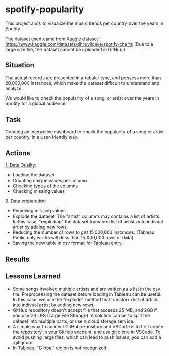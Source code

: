 
# spotify-popularity

This project aims to visualize the music trends per country over the years in Spotify.   

The dataset used came from Kaggle dataset : https://www.kaggle.com/datasets/dhruvildave/spotify-charts
(Due to a large size file, the dataset cannot be uploaded in GitHub.)



## Situation

The actual records are presented in a tabular type, and possess more than 20,000,000 instances, which make the dataset difficult to understand and analyze. 

We would like to check the popularity of a song, or artist over the years in Spotify for a global audience.    

## Task

Creating an interactive dashboard to check the popularity of a song or artist per country, in a user-friendly way. 

## Actions

<ins>1. Data Quality:</ins>
- Loading the dataset
- Counting unique values per column
- Checking types of the columns
- Checking missing values


<ins>2. Data preparation</ins>
- Removing missing values
- Explode the dataset. The "artist" columns may contains a list of artists. In this case, "exploding" the dataset transform list of artists into indivual artist by adding new rows.
- Reducing the number of rows to get 15,000,000 instances. (Tableau Public only works with less than 15,000,000 rows of data)
- Saving the new table in csv format for Tableau entry. 


## Results





## Lessons Learned

- Some songs involved multiple artists and are written as a list in the csv file.  Preprocessing the dataset before loading in Tableau can be useful. In this case, we use the "explode" method that transform list of artists into indivual artist by adding new rows. 
- GitHub repository doesn't accept file that exceeds 25 MB, and 2GB if you use Git LFS (Large File Storage). A solution can be to split the dataset into multiple parts, or use a cloud storage service. 
- A simple way to connect GitHub repository and VSCode is to first create the repository in your GitHub account, and use git clone in VSCode. To avoid pushing large files, which can lead to push issues, you can add a .gitignore.  
- In Tableau, "Global" region is not recognized.
